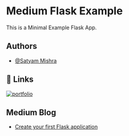 
# Medium Flask Example

This is a Minimal Example Flask App.


## Authors

- [@Satyam Mishra](https://www.github.com/bedead)


## 🔗 Links
[![portfolio](https://img.shields.io/badge/my_portfolio-000?style=for-the-badge&logo=ko-fi&logoColor=white)](http://satyammishra.ga/)


## Medium Blog

 - [Create your first Flask application]()
